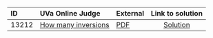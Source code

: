 | ID | UVa Online Judge | External | Link to solution |
|:---|:---|:---|:---:|
| 13212 | [How many inversions](https://onlinejudge.org/index.php?option=com_onlinejudge&Itemid=8&category=878&page=show_problem&problem=5135) | [PDF](https://onlinejudge.org/external/132/13212.pdf) | [Solution](https%3A//github.com/versenyi98/programming-contests/tree/master/UVa%20Online%20Judge/13212%2520-%2520How%2520many%2520inversions)|
